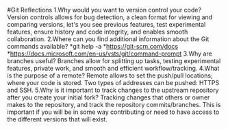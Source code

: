 
#Git Reflections
1.Why would you want to version control your code?
Version controls allows for bug detection, a clean format for viewing  and comparing versions, let's you see previous features, test experimental
features, ensure history and code integrity, and enables smooth collaboration.
2.Where can you find additional information about the Git commands available?
  *git help -a
  *https://git-scm.com/docs
  *https://docs.microsoft.com/en-us/vsts/git/command-prompt
3.Why are branches useful?
Branches allow for splitting up tasks, testing experimental features, private work, and smooth and efficient workflow/tracking.
4.What is the purpose of a remote?
Remote allows to set the push/pull locations; where your code is stored. Two types of addresses can be pushed: HTTPS and SSH.
5.Why is it important to track changes to the upstream repository after you create your initial fork?
Tracking changes that others or owner makes to the repository, and track the repository commits/branches. This is important if you
will be in some way contributing or need to have access to the different versions that will exist.
